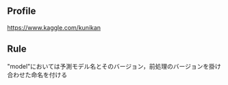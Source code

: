 ## Profile
https://www.kaggle.com/kunikan  
## Rule
"model"においては予測モデル名とそのバージョン，前処理のバージョンを掛け合わせた命名を付ける
